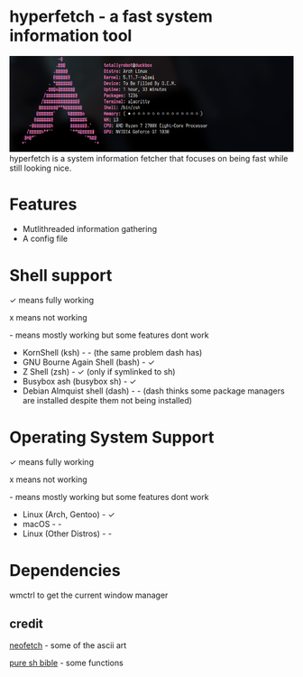 # hyperfetch - a fast system information tool
![screenshot](images/arch-totallyrobot.png)
hyperfetch is a system information fetcher that focuses on being fast while still looking nice.

# Features
- Mutlithreaded information gathering
- A config file

# Shell support
✓ means fully working

x means not working

\- means mostly working but some features dont work


- KornShell (ksh) - - (the same problem dash has)
- GNU Bourne Again Shell (bash) - ✓
- Z Shell (zsh) - ✓ (only if symlinked to sh)
- Busybox ash (busybox sh) - ✓
- Debian Almquist shell (dash) - - (dash thinks some package managers are installed despite them not being installed)

# Operating System Support
✓ means fully working

x means not working

\- means mostly working but some features dont work

- Linux (Arch, Gentoo) - ✓
- macOS - -
- Linux (Other Distros) - -

# Dependencies
  wmctrl
to get the current window manager
## credit
[neofetch](https://github.com/dylanaraps/neofetch) - some of the ascii art 

[pure sh bible](https://github.com/dylanaraps/pure-sh-bible) - some functions
